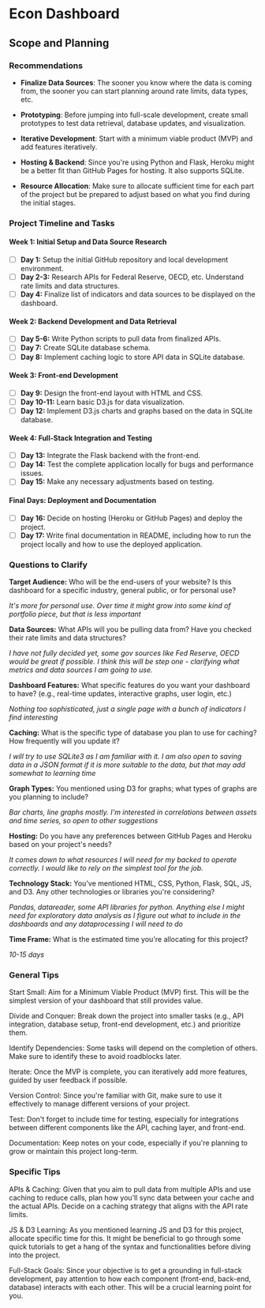 # Econ Dashboard

## Scope and Planning

### Recommendations

- **Finalize Data Sources**: The sooner you know where the data is coming from, the sooner you can start planning around rate limits, data types, etc.
  
- **Prototyping**: Before jumping into full-scale development, create small prototypes to test data retrieval, database updates, and visualization.

- **Iterative Development**: Start with a minimum viable product (MVP) and add features iteratively.

- **Hosting & Backend**: Since you're using Python and Flask, Heroku might be a better fit than GitHub Pages for hosting. It also supports SQLite.

- **Resource Allocation**: Make sure to allocate sufficient time for each part of the project but be prepared to adjust based on what you find during the initial stages.


### Project Timeline and Tasks

#### Week 1: Initial Setup and Data Source Research
- [ ] **Day 1:** Setup the initial GitHub repository and local development environment.
- [ ] **Day 2-3:** Research APIs for Federal Reserve, OECD, etc. Understand rate limits and data structures.
- [ ] **Day 4:** Finalize list of indicators and data sources to be displayed on the dashboard.

#### Week 2: Backend Development and Data Retrieval
- [ ] **Day 5-6:** Write Python scripts to pull data from finalized APIs.
- [ ] **Day 7:** Create SQLite database schema.
- [ ] **Day 8:** Implement caching logic to store API data in SQLite database.

#### Week 3: Front-end Development
- [ ] **Day 9:** Design the front-end layout with HTML and CSS.
- [ ] **Day 10-11:** Learn basic D3.js for data visualization.
- [ ] **Day 12:** Implement D3.js charts and graphs based on the data in SQLite database.

#### Week 4: Full-Stack Integration and Testing
- [ ] **Day 13:** Integrate the Flask backend with the front-end.
- [ ] **Day 14:** Test the complete application locally for bugs and performance issues.
- [ ] **Day 15:** Make any necessary adjustments based on testing.

#### Final Days: Deployment and Documentation
- [ ] **Day 16:** Decide on hosting (Heroku or GitHub Pages) and deploy the project.
- [ ] **Day 17:** Write final documentation in README, including how to run the project locally and how to use the deployed application.
 
 ### Questions to Clarify

**Target Audience:** Who will be the end-users of your website? Is this dashboard for a specific industry, general public, or for personal use?

_It's more for personal use. Over time it might grow into some kind of portfolio piece, but that is less important_

**Data Sources:** What APIs will you be pulling data from? Have you checked their rate limits and data structures?

_I have not fully decided yet, some gov sources like Fed Reserve, OECD would be great if possible. I think this will be step one - clarifying what metrics and data sources I am going to use._

**Dashboard Features:** What specific features do you want your dashboard to have? (e.g., real-time updates, interactive graphs, user login, etc.)

_Nothing too sophisticated, just a single page with a bunch of indicators I find interesting_

**Caching:** What is the specific type of database you plan to use for caching? How frequently will you update it?

_I will try to use SQLite3 as I am familiar with it. I am also open to saving data in a JSON format if it is more suitable to the data, but that may add somewhat to learning time_

**Graph Types:** You mentioned using D3 for graphs; what types of graphs are you planning to include?

_Bar charts, line graphs mostly. I'm interested in correlations between assets and time series, so open to other suggestions_

**Hosting:** Do you have any preferences between GitHub Pages and Heroku based on your project's needs?

_It comes down to what resources I will need for my backed to operate correctly. I would like to rely on the simplest tool for the job._

**Technology Stack:** You've mentioned HTML, CSS, Python, Flask, SQL, JS, and D3. Any other technologies or libraries you're considering?

_Pandas, datareader, some API libraries for python. Anything else I might need for exploratory data analysis as I figure out what to include in the dashboards and any dataprocessing I will need to do_

**Time Frame:** What is the estimated time you're allocating for this project?

_10-15 days_

### General Tips

Start Small: Aim for a Minimum Viable Product (MVP) first. This will be the simplest version of your dashboard that still provides value.

Divide and Conquer: Break down the project into smaller tasks (e.g., API integration, database setup, front-end development, etc.) and prioritize them.

Identify Dependencies: Some tasks will depend on the completion of others. Make sure to identify these to avoid roadblocks later.

Iterate: Once the MVP is complete, you can iteratively add more features, guided by user feedback if possible.

Version Control: Since you're familiar with Git, make sure to use it effectively to manage different versions of your project.

Test: Don't forget to include time for testing, especially for integrations between different components like the API, caching layer, and front-end.

Documentation: Keep notes on your code, especially if you're planning to grow or maintain this project long-term.

### Specific Tips

APIs & Caching: Given that you aim to pull data from multiple APIs and use caching to reduce calls, plan how you'll sync data between your cache and the actual APIs. Decide on a caching strategy that aligns with the API rate limits.

JS & D3 Learning: As you mentioned learning JS and D3 for this project, allocate specific time for this. It might be beneficial to go through some quick tutorials to get a hang of the syntax and functionalities before diving into the project.

Full-Stack Goals: Since your objective is to get a grounding in full-stack development, pay attention to how each component (front-end, back-end, database) interacts with each other. This will be a crucial learning point for you.

